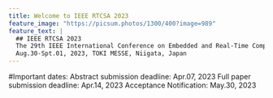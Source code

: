 ```yaml
---
title: Welcome to IEEE RTCSA 2023
feature_image: "https://picsum.photos/1300/400?image=989"
feature_text: |
  ## IEEE RTCSA 2023
  The 29th IEEE International Conference on Embedded and Real-Time Computing Systems and Applications
  Aug.30-Spt.01, 2023, TOKI MESSE, Niigata, Japan
---
```


#Important dates:
Abstract submission deadline: Apr.07, 2023
Full paper submission deadline: Apr.14, 2023
Acceptance Notification: May.30, 2023
